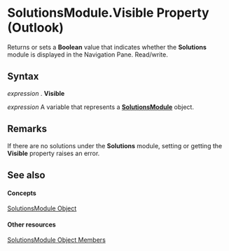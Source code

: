 
# SolutionsModule.Visible Property (Outlook)

Returns or sets a  **Boolean** value that indicates whether the **Solutions** module is displayed in the Navigation Pane. Read/write.


## Syntax

 _expression_ . **Visible**

 _expression_ A variable that represents a **[SolutionsModule](4597765e-a95d-bf07-2ac4-103218ebc696.md)** object.


## Remarks

If there are no solutions under the  **Solutions** module, setting or getting the **Visible** property raises an error.


## See also


#### Concepts


[SolutionsModule Object](4597765e-a95d-bf07-2ac4-103218ebc696.md)
#### Other resources


[SolutionsModule Object Members](8537b2d4-07cb-9e40-a87b-ff12d304f809.md)
